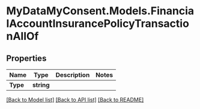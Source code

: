 # MyDataMyConsent.Models.FinancialAccountInsurancePolicyTransactionAllOf

## Properties

Name | Type | Description | Notes
------------ | ------------- | ------------- | -------------
**Type** | **string** |  | 

[[Back to Model list]](../README.md#documentation-for-models) [[Back to API list]](../README.md#documentation-for-api-endpoints) [[Back to README]](../README.md)

